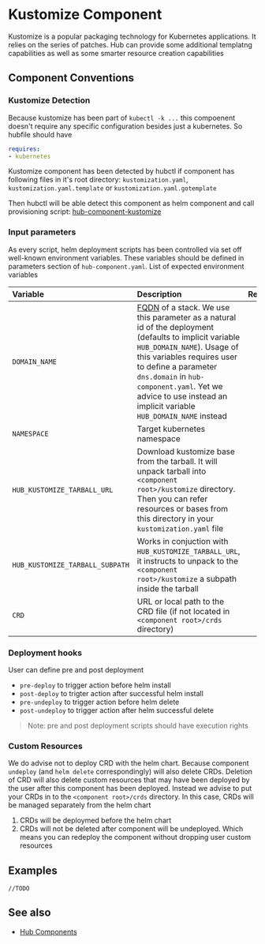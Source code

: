 # Kustomize Component

Kustomize is a popular packaging technology for Kubernetes applications. It relies on the series of patches. Hub can provide some additional templatng capabilities as well as some smarter resource creation capabilities

## Component Conventions

### Kustomize Detection

Because kustomize has been part of `kubectl -k ...` this compoenent doesn't require any specific configuration besides just a kubernetes. So hubfile should have

```yaml
requires:
- kubernetes
```

Kustomize component has been detected by hubctl if component has following files in it's root directory:  `kustomization.yaml`, `kustomization.yaml.template` or `kustomization.yaml.gotemplate`

Then hubctl will be able detect this component as helm component and call provisioning script: [hub-component-kustomize](https://github.com/epam/hub-extensions/blob/master/hub-component-kustomize)

### Input parameters

As every script, helm deployment scripts has been controlled via set off well-known environment variables. These variables should be defined in parameters section of `hub-component.yaml`. List of expected environment variables

| Variable   | Description | Required
| :-------- | :-------- | :-: |
| `DOMAIN_NAME` | [FQDN](https://en.wikipedia.org/wiki/Fully_qualified_domain_name) of a stack. We use this parameter as a natural id of the deployment (defaults to implicit variable `HUB_DOMAIN_NAME`). Usage of this variables requires user to define a parameter `dns.domain` in `hub-component.yaml`. Yet we advice to use instead an implicit variable `HUB_DOMAIN_NAME` instead |  |
| `NAMESPACE` | Target kubernetes namespace | x |
| `HUB_KUSTOMIZE_TARBALL_URL` | Download kustomize base from the tarball. It will unpack tarball into `<component root>/kustomize` directory. Then you can refer resources or bases from this directory in your `kustomization.yaml` file | |
| `HUB_KUSTOMIZE_TARBALL_SUBPATH` | Works in conjuction with `HUB_KUSTOMIZE_TARBALL_URL`, it instructs to unpack to the `<component root>/kustomize` a subpath inside the tarball | |
| `CRD` | URL or local path to the CRD file (if not located in `<component root>/crds` directory)  | |

### Deployment hooks

User can define pre and post deployment

* `pre-deploy` to trigger action before helm install
* `post-deploy` to trigter action after successful helm install
* `pre-undeploy` to trigger action before helm delete
* `post-undeploy` to trigger action after helm successful delete

> Note: pre and post deployment scripts should have execution rights

### Custom Resources

We do advise not to deploy CRD with the helm chart. Because component `undeploy` (and `helm delete` correspondingly) will also delete CRDs. Deletion of CRD will also delete custom resources that may have been deployed by the user after this component has been deployed. Instead we advise to put your CRDs in to the  `<component root>/crds` directory. In this case, CRDs will be managed separately from the helm chart

1. CRDs will be deploymed before the helm chart
2. CRDs will not be deleted after component will be undeployed. Which means you can redeploy the component without dropping user custom resources

## Examples

`//TODO`

## See also

* [Hub Components](hub-component.md)
